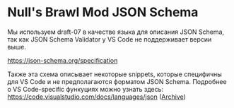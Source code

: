 # Null's Brawl Mod JSON Schema

Мы используем draft-07 в качестве языка для описания JSON Schema, так как JSON Schema Validator у VS Code не поддерживает версии выше.

https://json-schema.org/specification

Также эта схема описывает некоторые snippets, которые специфичны для VS Code и не предполагаются форматом JSON Schema. Подробнее о VS Code-specific функуциях можно узнать здесь: https://code.visualstudio.com/docs/languages/json ([Archive](https://web.archive.org/web/20250914171533/https://code.visualstudio.com/docs/languages/json))
